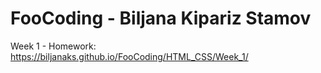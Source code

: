 # FooCoding - Biljana Kipariz Stamov

Week 1 - Homework: https://biljanaks.github.io/FooCoding/HTML_CSS/Week_1/

